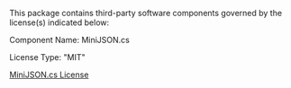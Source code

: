 <!-- Remove File if not applicable -->

This package contains third-party software components governed by the license(s) indicated below:

Component Name: MiniJSON.cs

License Type: "MIT"

[MiniJSON.cs License](https://github.com/Jackyjjc/MiniJSON.cs/blob/master/LICENCE)
